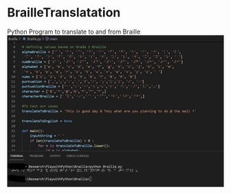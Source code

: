 # BrailleTranslatation

Python Program to translate to and from Braille 
![Alt text](https://github.com/swapanroy/BrailleTranslatation/blob/main/Braille.jpg? "Output of translated Braille")

